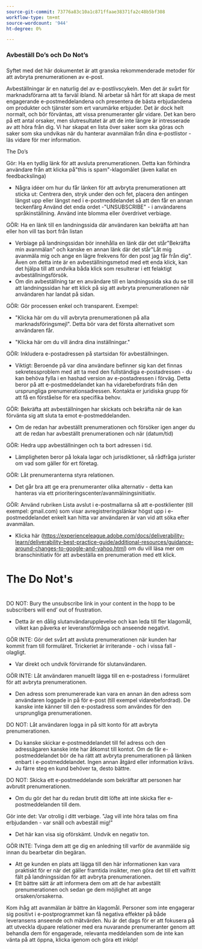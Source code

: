 ```yaml
---
source-git-commit: 73776a83c10a1c871ffaae38371fa2c48b5bf308
workflow-type: tm+mt
source-wordcount: '944'
ht-degree: 0%

---
```

### Avbeställ Do’s och Do Not’s
###


Syftet med det här dokumentet är att granska rekommenderade metoder för att avbryta prenumerationen av e-post.

Avbeställningar är en naturlig del av e-postlivscykeln. Men det är svårt för marknadsförarna att ta farväl ibland. Ni arbetar så hårt för att skapa de mest engagerande e-postmeddelandena och presentera de bästa erbjudandena om produkter och tjänster som ert varumärke erbjuder. Det är dock helt normalt, och bör förväntas, att vissa prenumeranter går vidare. Det kan bero på ett antal orsaker, men slutresultatet är att de inte längre är intresserade av att höra från dig.
Vi har skapat en lista över saker som ska göras och saker som ska undvikas när du hanterar avanmälan från dina e-postlistor - läs vidare för mer information.

The Do’s

Gör: Ha en tydlig länk för att avsluta prenumerationen. Detta kan förhindra användare från att klicka på&quot;this is spam&quot;-klagomålet (även kallat en feedbackslinga)

+ Några idéer om hur du får länken för att avbryta prenumerationen att sticka ut: Centrera den, stryk under den och fet, placera den antingen längst upp eller längst ned i e-postmeddelandet så att den får en annan teckenfärg Använd det enda ordet -&quot;UNSUBSCRIBE&quot; - i användarens språkinställning. Använd inte blomma eller överdrivet verbiage.

GÖR: Ha en länk till en landningssida där användaren kan bekräfta att han eller hon vill tas bort från listan

+ Verbiage på landningssidan bör innehålla en länk där det står&quot;Bekräfta min avanmälan&quot; och kanske en annan länk där det står&quot;Låt mig avanmäla mig och ange en lägre frekvens för den post jag får från dig&quot;. Även om detta inte är en avbeställningsmetod med ett enda klick, kan det hjälpa till att undvika båda klick som resulterar i ett felaktigt avbeställningsförsök.
+ Om din avbeställning tar en användare till en landningssida ska du se till att landningssidan har ett klick på sig att avbryta prenumerationen när användaren har landat på sidan.

GÖR: Gör processen enkel och transparent. Exempel:

+ &quot;Klicka här om du vill avbryta prenumerationen på alla marknadsföringsmejl&quot;. Detta bör vara det första alternativet som användaren får.

+ &quot;Klicka här om du vill ändra dina inställningar.&quot;

GÖR: Inkludera e-postadressen på startsidan för avbeställningen.

+ Viktigt: Beroende på var dina användare befinner sig kan det finnas sekretessproblem med att ta med den fullständiga e-postadressen - du kan behöva fylla i en hashad version av e-postadressen i förväg. Detta beror på att e-postmeddelandet kan ha vidarebefordrats från den ursprungliga prenumerationsadressen. Kontakta er juridiska grupp för att få en förståelse för era specifika behov.

GÖR: Bekräfta att avbeställningen har skickats och bekräfta när de kan förvänta sig att sluta ta emot e-postmeddelanden.

+ Om de redan har avbeställt prenumerationen och försöker igen anger du att de redan har avbeställt prenumerationen och när (datum/tid)

GÖR: Hedra upp avbeställningen och ta bort adressen i tid.

+ Lämpligheten beror på lokala lagar och jurisdiktioner, så rådfråga jurister om vad som gäller för ert företag.

GÖR: Låt prenumeranterna styra relationen.

+ Det går bra att ge era prenumeranter olika alternativ - detta kan hanteras via ett prioriteringscenter/avanmälningsinitiativ.

GÖR: Använd rubriken Lista avslut i e-postmallarna så att e-postklienter (till exempel: gmail.com) som visar avregistreringslänkar högst upp i e-postmeddelandet enkelt kan hitta var användaren är van vid att söka efter avanmälan.

+ Klicka här (https://experienceleague.adobe.com/docs/deliverability-learn/deliverability-best-practice-guide/additional-resources/guidance-around-changes-to-google-and-yahoo.html) om du vill läsa mer om branschinitiativ för att avbeställa en prenumeration med ett klick.

# The Do Not&#39;s
#


DO NOT: Bury the unsubscribe link in your content in the hopp to be subscribers will end’ out of frustration.

+ Detta är en dålig slutanvändarupplevelse och kan leda till fler klagomål, vilket kan påverka er leveransförmåga och anseende negativt.

GÖR INTE: Gör det svårt att avsluta prenumerationen när kunden har kommit fram till formuläret. Trickeriet är irriterande - och i vissa fall - olagligt.

+ Var direkt och undvik förvirrande för slutanvändaren.

GÖR INTE: Låt användaren manuellt lägga till en e-postadress i formuläret för att avbryta prenumerationen.

+ Den adress som prenumererade kan vara en annan än den adress som användaren loggade in på för e-post (till exempel vidarebefordrad).  De kanske inte känner till den e-postadress som användes för den ursprungliga prenumerationen.

DO NOT: Låt användaren logga in på sitt konto för att avbryta prenumerationen.

+ Du kanske skickar e-postmeddelandet till fel adress och den adressägaren kanske inte har åtkomst till kontot.  Om de får e-postmeddelandet bör de ha rätt att avbryta prenumerationen på länken enbart i e-postmeddelandet. Ingen annan åtgärd eller information krävs.
+ Ju färre steg en kund behöver ta, desto bättre.

DO NOT: Skicka ett e-postmeddelande som bekräftar att personen har avbrutit prenumerationen.

+ Om du gör det har du redan brutit ditt löfte att inte skicka fler e-postmeddelanden till dem.

Gör inte det: Var otrolig i ditt verbiage. &quot;Jag vill inte höra talas om fina erbjudanden - var snäll och avbeställ mig!&quot;

+ Det här kan visa sig oförskämt. Undvik en negativ ton.

GÖR INTE: Tvinga dem att ge dig en anledning till varför de avanmälde sig innan du bearbetar din begäran.

+ Att ge kunden en plats att lägga till den här informationen kan vara praktiskt för er när det gäller framtida insikter, men göra det till ett valfritt fält på landningssidan för att avbryta prenumerationen.
+ Ett bättre sätt är att informera dem om att de har avbeställt prenumerationen och sedan ge dem möjlighet att ange orsaken/orsakerna.

Kom ihåg att avanmälan är bättre än klagomål. Personer som inte engagerar sig positivt i e-postprogrammet kan få negativa effekter på både leveransens anseende och mätvärden. Nu är det dags för er att fokusera på att utveckla djupare relationer med era nuvarande prenumeranter genom att behandla dem för engagerade, relevanta meddelanden som de inte kan vänta på att öppna, klicka igenom och göra ett inköp!


